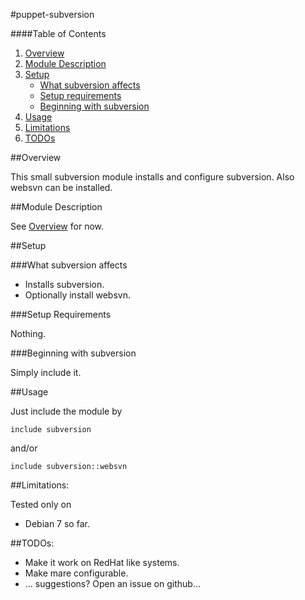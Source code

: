 #puppet-subversion

####Table of Contents

1. [Overview](#overview)
2. [Module Description](#module-description)
3. [Setup](#setup)
    * [What subversion affects](#what-subversion-affects)
    * [Setup requirements](#setup-requirements)
    * [Beginning with subversion](#beginning-with-subversion)
4. [Usage](#usage)
5. [Limitations](#limitations)
6. [TODOs](#todos)

##Overview

This small subversion module installs and configure subversion.
Also websvn can be installed.

##Module Description

See [Overview](#overview) for now.

##Setup

###What subversion affects

* Installs subversion.
* Optionally install websvn.

###Setup Requirements

Nothing.
	
###Beginning with subversion	

Simply include it.

##Usage

Just include the module by 

```puppet
include subversion
```
and/or
```puppet
include subversion::websvn
```

##Limitations:

Tested only on 
* Debian 7
so far.

##TODOs:

* Make it work on RedHat like systems.
* Make mare configurable.
* ... suggestions? Open an issue on github...
